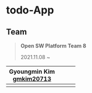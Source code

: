 # todo-App

## Team
> **Open SW Platform Team 8**
>
> 2021.11.08 ~
>
|Gyoungmin Kim<br>[gmkim20713](https://github.com/gmkim20713)|<br>|<br>| <br>|
|:---:|:---:|:---:|:---:|
|||||
